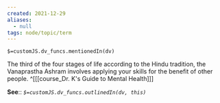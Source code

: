 ```yaml
---
created: 2021-12-29 
aliases:
  - null
tags: node/topic/term
---
```

`$=customJS.dv_funcs.mentionedIn(dv)`

The third of the four stages of life according to the Hindu tradition, the Vanaprastha Ashram involves applying your skills for the benefit of other people.
 ^[[[course_Dr. K's Guide to Mental Health]]]

**See**::
*`$=customJS.dv_funcs.outlinedIn(dv, this)`*